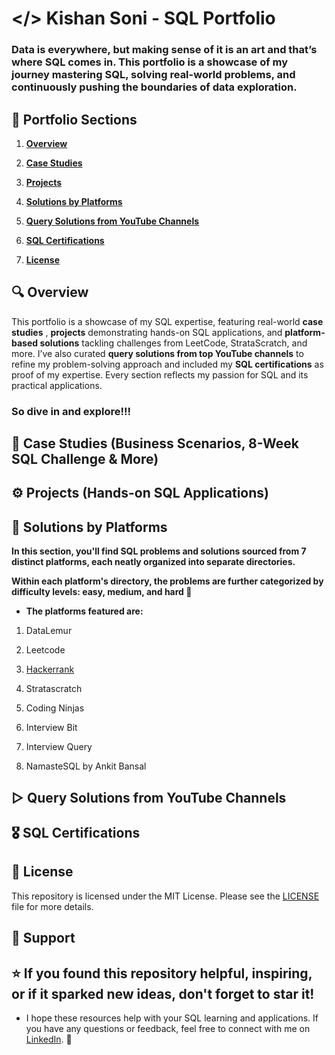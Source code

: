 # </>  Kishan Soni - SQL Portfolio

### Data is everywhere, but making sense of it is an art and that’s where SQL comes in. This portfolio is a showcase of my journey mastering SQL, solving real-world problems, and continuously pushing the boundaries of data exploration.


## 📌 Portfolio Sections  

1. [**Overview**](https://github.com/Kishan0705/Kishan-SQL-Portfolio/tree/main#-overview)

2. [**Case Studies**](https://github.com/Kishan0705/Kishan-SQL-Portfolio/tree/main#-case-studies-business-scenarios-8-week-sql-challenge--more)  

3. [**Projects**](https://github.com/Kishan0705/Kishan-SQL-Portfolio/tree/main#%EF%B8%8F--projects-hands-on-sql-applications) 

4. [**Solutions by Platforms**](https://github.com/Kishan0705/Kishan-SQL-Portfolio/tree/main#-solutions-by-platforms)
  
5. [**Query Solutions from YouTube Channels**](https://github.com/Kishan0705/Kishan-SQL-Portfolio/tree/main#--query-solutions-from-youtube-channels)  

6. [**SQL Certifications**](https://github.com/Kishan0705/Kishan-SQL-Portfolio/tree/main#%EF%B8%8F-sql-certifications)

7. [**License**](https://github.com/Kishan0705/Kishan-SQL-Portfolio/tree/main#-license)

## 🔍 Overview  

 This portfolio is a showcase of my SQL expertise, featuring real-world **case studies** , **projects** demonstrating hands-on SQL applications, and **platform-based solutions** tackling challenges from LeetCode, StrataScratch, and more. I’ve also curated **query solutions from top YouTube channels** to refine my problem-solving approach and included my **SQL certifications** as proof of my expertise. Every section reflects my passion for SQL and its practical applications.
### So dive in and explore!!!  

## 🧠 Case Studies (Business Scenarios, 8-Week SQL Challenge & More)  

## ⚙️  Projects (Hands-on SQL Applications)

## 🧩 Solutions by Platforms

**In this section, you'll find SQL problems and solutions sourced from 7 distinct platforms, each neatly organized into separate directories.**  

**Within each platform's directory, the problems are further categorized by difficulty levels: **easy**, **medium**, and **hard** 📝**  

- **The platforms featured are:**

1. DataLemur

2. Leetcode

3. [Hackerrank](https://github.com/Kishan0705/Kishan-SQL-Portfolio/tree/main/Hacker_Rank_Solutions)

4. Stratascratch

5. Coding Ninjas

6. Interview Bit

7. Interview Query

8. NamasteSQL by Ankit Bansal


## ▷  Query Solutions from YouTube Channels

## 🎖️ SQL Certifications 

## 📃 License 
This repository is licensed under the MIT License. Please see the [LICENSE](https://github.com/Kishan0705/Kishan-SQL-Portfolio/blob/main/LICENSE
) file for more details.

## 🤝 Support
## ⭐ If you found this repository helpful, inspiring, or if it sparked new ideas, don't forget to star it!
- I hope these resources help with your SQL learning and applications. If you have any questions or feedback, feel free to connect with me on [LinkedIn](https://www.linkedin.com/in/kishan-soni0705/). 🙌





